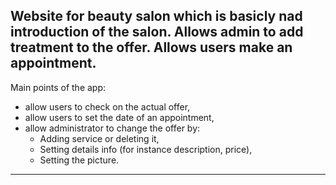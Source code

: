 Website for beauty salon which is basicly nad introduction of the salon. Allows admin to add treatment to the offer. Allows users make an appointment.
---
Main points of the app:
- allow users to check on the actual offer,
- allow users to set the date of an appointment,
- allow administrator to change the offer by:
  - Adding service or deleting it,
  - Setting details info (for instance description, price), 
  - Setting the picture.
---
